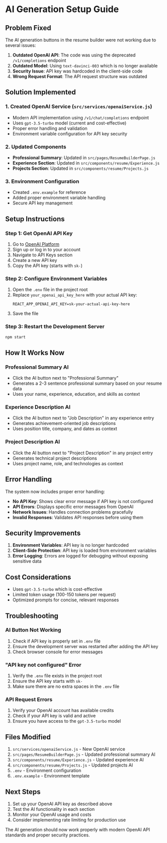 # AI Generation Setup Guide

## Problem Fixed

The AI generation buttons in the resume builder were not working due to several issues:

1. **Outdated OpenAI API**: The code was using the deprecated `/v1/completions` endpoint
2. **Outdated Model**: Using `text-davinci-003` which is no longer available
3. **Security Issue**: API key was hardcoded in the client-side code
4. **Wrong Request Format**: The API request structure was outdated

## Solution Implemented

### 1. Created OpenAI Service (`src/services/openaiService.js`)
- Modern API implementation using `/v1/chat/completions` endpoint
- Uses `gpt-3.5-turbo` model (current and cost-effective)
- Proper error handling and validation
- Environment variable configuration for API key security

### 2. Updated Components
- **Professional Summary**: Updated in `src/pages/ResumeBuilderPage.js`
- **Experience Section**: Updated in `src/components/resume/Experience.js`
- **Projects Section**: Updated in `src/components/resume/Projects.js`

### 3. Environment Configuration
- Created `.env.example` for reference
- Added proper environment variable handling
- Secure API key management

## Setup Instructions

### Step 1: Get OpenAI API Key
1. Go to [OpenAI Platform](https://platform.openai.com/)
2. Sign up or log in to your account
3. Navigate to API Keys section
4. Create a new API key
5. Copy the API key (starts with `sk-`)

### Step 2: Configure Environment Variables
1. Open the `.env` file in the project root
2. Replace `your_openai_api_key_here` with your actual API key:
   ```
   REACT_APP_OPENAI_API_KEY=sk-your-actual-api-key-here
   ```
3. Save the file

### Step 3: Restart the Development Server
```bash
npm start
```

## How It Works Now

### Professional Summary AI
- Click the AI button next to "Professional Summary"
- Generates a 2-3 sentence professional summary based on your resume data
- Uses your name, experience, education, and skills as context

### Experience Description AI
- Click the AI button next to "Job Description" in any experience entry
- Generates achievement-oriented job descriptions
- Uses position title, company, and dates as context

### Project Description AI
- Click the AI button next to "Project Description" in any project entry
- Generates technical project descriptions
- Uses project name, role, and technologies as context

## Error Handling

The system now includes proper error handling:
- **No API Key**: Shows clear error message if API key is not configured
- **API Errors**: Displays specific error messages from OpenAI
- **Network Issues**: Handles connection problems gracefully
- **Invalid Responses**: Validates API responses before using them

## Security Improvements

1. **Environment Variables**: API key is no longer hardcoded
2. **Client-Side Protection**: API key is loaded from environment variables
3. **Error Logging**: Errors are logged for debugging without exposing sensitive data

## Cost Considerations

- Uses `gpt-3.5-turbo` which is cost-effective
- Limited token usage (100-150 tokens per request)
- Optimized prompts for concise, relevant responses

## Troubleshooting

### AI Button Not Working
1. Check if API key is properly set in `.env` file
2. Ensure the development server was restarted after adding the API key
3. Check browser console for error messages

### "API key not configured" Error
1. Verify the `.env` file exists in the project root
2. Ensure the API key starts with `sk-`
3. Make sure there are no extra spaces in the `.env` file

### API Request Errors
1. Verify your OpenAI account has available credits
2. Check if your API key is valid and active
3. Ensure you have access to the `gpt-3.5-turbo` model

## Files Modified

1. `src/services/openaiService.js` - New OpenAI service
2. `src/pages/ResumeBuilderPage.js` - Updated professional summary AI
3. `src/components/resume/Experience.js` - Updated experience AI
4. `src/components/resume/Projects.js` - Updated projects AI
5. `.env` - Environment configuration
6. `.env.example` - Environment template

## Next Steps

1. Set up your OpenAI API key as described above
2. Test the AI functionality in each section
3. Monitor your OpenAI usage and costs
4. Consider implementing rate limiting for production use

The AI generation should now work properly with modern OpenAI API standards and proper security practices.
